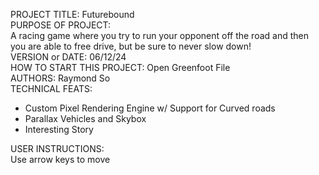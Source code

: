 PROJECT TITLE: Futurebound <br />
PURPOSE OF PROJECT: <br />
A racing game where you try to run your opponent off the road and then you are able to free drive, but be sure to never slow down! <br />
VERSION or DATE: 06/12/24 <br />
HOW TO START THIS PROJECT: Open Greenfoot File <br />
AUTHORS: Raymond So <br />
TECHNICAL FEATS:
- Custom Pixel Rendering Engine w/ Support for Curved roads
- Parallax Vehicles and Skybox
- Interesting Story <br />

USER INSTRUCTIONS: <br />
Use arrow keys to move
